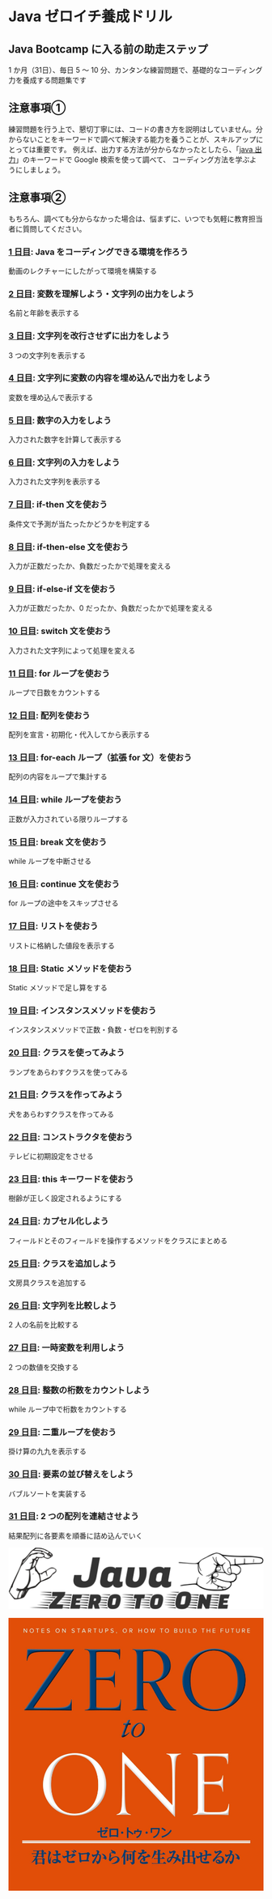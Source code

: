 # Java ゼロイチ養成ドリル

## Java Bootcamp に入る前の助走ステップ

1 か月（31日）、毎日 5 ～ 10 分、カンタンな練習問題で、基礎的なコーディング力を養成する問題集です

## 注意事項①  

練習問題を行う上で、懇切丁寧には、コードの書き方を説明はしていません。分からないことをキーワードで調べて解決する能力を養うことが、スキルアップにとっては重要です。
例えば、出力する方法が分からなかったとしたら、「[java 出力](https://www.google.com/search?q=java+出力)」のキーワードで Google 検索を使って調べて、
コーディング方法を学ぶようにしましょう。

## 注意事項②  

もちろん、調べても分からなかった場合は、悩まずに、いつでも気軽に教育担当者に質問してください。

### [1 日目](./day01): Java をコーディングできる環境を作ろう
動画のレクチャーにしたがって環境を構築する

### [2 日目](./day02): 変数を理解しよう・文字列の出力をしよう
名前と年齢を表示する

### [3 日目](./day03): 文字列を改行させずに出力をしよう
3 つの文字列を表示する

### [4 日目](./day04): 文字列に変数の内容を埋め込んで出力をしよう
変数を埋め込んで表示する

### [5 日目](./day05): 数字の入力をしよう
入力された数字を計算して表示する

### [6 日目](./day06): 文字列の入力をしよう
入力された文字列を表示する

### [7 日目](./day07): if-then 文を使おう
条件文で予測が当たったかどうかを判定する

### [8 日目](./day08): if-then-else 文を使おう
入力が正数だったか、負数だったかで処理を変える

### [9 日目](./day09): if-else-if 文を使おう
入力が正数だったか、0 だったか、負数だったかで処理を変える

### [10 日目](./day10): switch 文を使おう
入力された文字列によって処理を変える

### [11 日目](./day11): for ループを使おう
ループで日数をカウントする

### [12 日目](./day12): 配列を使おう
配列を宣言・初期化・代入してから表示する

### [13 日目](./day13): for-each ループ（拡張 for 文）を使おう
配列の内容をループで集計する

### [14 日目](./day14): while ループを使おう
正数が入力されている限りループする

### [15 日目](./day15): break 文を使おう
while ループを中断させる

### [16 日目](./day16): continue 文を使おう
for ループの途中をスキップさせる

### [17 日目](./day17): リストを使おう
リストに格納した値段を表示する

### [18 日目](./day18): Static メソッドを使おう
Static メソッドで足し算をする

### [19 日目](./day19): インスタンスメソッドを使おう
インスタンスメソッドで正数・負数・ゼロを判別する

### [20 日目](./day20): クラスを使ってみよう
ランプをあらわすクラスを使ってみる

### [21 日目](./day21): クラスを作ってみよう
犬をあらわすクラスを作ってみる

### [22 日目](./day22): コンストラクタを使おう
テレビに初期設定をさせる

### [23 日目](./day23): this キーワードを使おう
樹齢が正しく設定されるようにする

### [24 日目](./day24): カプセル化しよう
フィールドとそのフィールドを操作するメソッドをクラスにまとめる

### [25 日目](./day25): クラスを追加しよう
文房具クラスを追加する

### [26 日目](./day26): 文字列を比較しよう
2 人の名前を比較する

### [27 日目](./day27): 一時変数を利用しよう
2 つの数値を交換する

### [28 日目](./day28): 整数の桁数をカウントしよう
while ループ中で桁数をカウントする

### [29 日目](./day29): 二重ループを使おう
掛け算の九九を表示する

### [30 日目](./day30): 要素の並び替えをしよう
バブルソートを実装する

### [31 日目](./day31): 2 つの配列を連結させよう
結果配列に各要素を順番に詰め込んでいく

![](./java-zero-to-one-logo.svg)

![](./zero_to_one.jpg)
